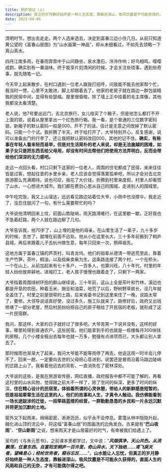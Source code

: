 ```yaml
---
title: 桐庐锁记（上）
description: 真正的岁月静好始终是一种人生态度，靠躲进深山，吸风饮露是不可能获得的，直面人生的风雨和自己的无奈，才有可能偶尔得之。
date: 2023-04-06
---
```


---

清明时节，想出去走走。两个人选来选去，决定到富春江边小住几日。从前只知道黄公望的《富春山居图》为“山水画第一神品”，却从未细看过，不如先去领略一下真山真水。

四月江南多雨，在春雨霏霏中于山间静坐，泉水激石，泠泠作响；好鸟相鸣，嘤嘤成韵，确实别有一番滋味。终于能享片刻清闲的时候，才会关注些琐事，遇到些奇事，就先随笔一记。

今天早上起来散步，在村口遇到一位老人跟我打招呼，问我能不能去他家帮个忙，我当时一愣，心里不太敢进，脚上却跟着去了。他家的老房子就在路边一群包装精致的民宿中间，显得有些瑟缩。屋里很昏暗，除了墙上正中挂着的毛主席像，其他我都没太看清楚。

老人说，他7号要出远门，去北京旅行，女儿给买了个箱子，但是他怎么都打不开上面的锁，说着从屋里拿出一个红色旅行箱。我一看，是个普通的三位数字密码锁。新箱子的默认密码一般是000，开不了的话，估计是无意之间改掉了默认密码，只能一个个试。我折腾了半天，终于给打开了，大爷特别开心，反复感谢，说可以准备出门的行李了，还让我把默认密码改回000，其他的记不住。**确实，有些事在年轻人看来轻而易举，但是对生活简朴的老人来说，却是无法逾越的困难，如果子女只是把东西丢给父母用，却没有时间去帮他们把使用方法弄明白，反而会带给他们深深的无力感吧。**

走远一点回头看，村口只剩下这家的一位老人，周围的住宅都成了民宿，来来往往皆是过客，想起往昔的乡里乡亲，老人应该会觉得落寞孤单吧，所以才会对去北京旅游那么充满期待。说也可叹，我花了大价钱，折腾到村里来度假，村里人却看惯了山水，一心想进大城市。我们都在费劲心思从自己的围城，走进别人的围城里。

中午吃完饭，我又上山溜达，远远看见路边站着位大爷，小雨中也没撑伞。我走近了，没忍住就问了一句，有什么需要帮忙的吗？  

大爷说他清明回来上坟，前面山势陡峭，雨天路滑难行，在这里歇一歇。正好我也不急着赶路，两个人就在路边聊了几句。  

大爷告诉我，他70岁了，山上埋的是他的母亲，在山里生活了一辈子，九十多岁的时候，去世了，就埋在前面不远处。他从小在这里长大，三十多年前搬到了桐庐县城，再后来跟着儿子去杭州做生意，每年只回来一次，祭拜祖先。  

这地方属于富春江镇的芦茨村，叫青龙坞。他们的祖辈从德清一带逃荒至此，靠着生产竹笋，茶叶，桐油，以及拾柴卖柴为生。这条路连接了两个村，一个在桥头，一个在山上，从前加起来有七十多户，一百多人，也算兴旺。八十年代，村里的年轻人纷纷放弃耕地，进城打工，老人孩子慢慢也跟着走了，只剩下一两家。  

大爷指着周围绿树环抱的群山继续说，三十年前，这山上全是茶叶和竹林，溪边也都是开垦的农田，种着玉米、豌豆和油菜，地荒了以后，野树野草疯长，没几年就全盖住了。村里之前是很窄的土路，后来省委书记到这里来住了一晚，说路太窄了，要修。大领导说话真好使，没过多久，施工队就来了。路修好后，政府又出钱修缮了一部分老屋，然后村民纷纷把自己的房子租给了开民宿的老板，就形成了这一片民宿群。  

我问，那这样，大家的日子就好过了很多吧。大爷苦笑一下说并没有，这样的好事，哪里轮得到普通农户。这些民宿，他们能拿到手的也就是一栋楼每月300块钱的房租，几个小楼全租出去每年也就一万多，勉强有点进项而已，大头都让别人拿去了。  

那时候雨也渐渐大了起来，我问大爷能不能等雨停了再去，他说这雨一时半会儿停不了，回来一趟，一定要向去世的父母把心意进到，说罢还是冒雨沿着马路边陡峭的岔路上山了。我看着他远去的背影，一直消失在了密林深处。  

大爷说的这些，是我在旅游宣传册，网红直播，政府报告中都不可能了解的，再看这村里的山水风物，觉得跟之前大不一样了，除了空间的纵深，更多了时间的纵深。**住在精心设计的民宿里，体验着所谓的心灵休憩，带给人的新鲜感是短暂的，但是祖祖辈辈生活在这里的人，他们的故事和人生，才真令人触动。我仿佛能看到一场长途跋涉的迁徙，一段筚路蓝缕的经营，一群勤勤恳恳的乡民和一片永远沉默并将更加沉默的土地。**  

窗外又下起雨来，绵绵密密，淅淅沥沥，似乎永不会停息。雾霭从林中隐隐升起，融化进山顶的流云中，将这幅“富春山居”的图画洗的边角发白。古来就有“**巴山夜雨**”、“**空山新雨**”之说，想来雨天才是山居最好的时气，有幸被我们给遇上了。  

吴均的《与朱元思书》，之前课本里都学过，文中说：“_**风烟俱净，天山共色。从流飘荡，任意东西。自富阳至桐庐一百许里，奇山异水，天下独绝……鸢飞戾天者，望峰息心；经纶世务者，窥谷忘反……**_”。**山水能让人忘忧，但真正的岁月静好始终是一种人生态度，靠躲进深山，吸风饮露是不可能永久获得的，直面人生的风雨和自己的无奈，才有可能偶尔得之吧。**